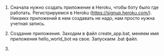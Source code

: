 1. Сначала нужно создать приложение в Heroku, чтобы боту было где работать.
Регистрируемся в Heroku (https://signup.heroku.com/). Никаикх приложений в нем создавать не надо, нам просто нужна учетная запись.

2. Создание приложения. Заходим в файл create_app.bat, меняем имя приложения hello_world_bot на свое. Запускаем .bat файл.

3. 
